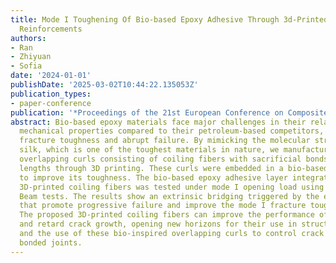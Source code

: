 ```yaml
---
title: Mode I Toughening Of Bio-based Epoxy Adhesive Through 3d-Printed Biomimetic
  Reinforcements
authors:
- Ran
- Zhiyuan
- Sofia
date: '2024-01-01'
publishDate: '2025-03-02T10:44:22.135053Z'
publication_types:
- paper-conference
publication: '*Proceedings of the 21st European Conference on Composite Materials*'
abstract: Bio-based epoxy materials face major challenges in their relatively poor
  mechanical properties compared to their petroleum-based competitors, including low
  fracture toughness and abrupt failure. By mimicking the molecular structure of spider
  silk, which is one of the toughest materials in nature, we manufactured polymer
  overlapping curls consisting of coiling fibers with sacrificial bonds and hidden
  lengths through 3D printing. These curls were embedded in a bio-based epoxy aiming
  to improve its toughness. The bio-based epoxy adhesive layer integrated by such
  3D-printed coiling fibers was tested under mode I opening load using Double Cantilever
  Beam tests. The results show an extrinsic bridging triggered by the embedded curls
  that promote progressive failure and improve the mode I fracture toughness by 285%.
  The proposed 3D-printed coiling fibers can improve the performance of biobased epoxies
  and retard crack growth, opening new horizons for their use in structural applications
  and the use of these bio-inspired overlapping curls to control crack growth in adhesively
  bonded joints.
---
```

